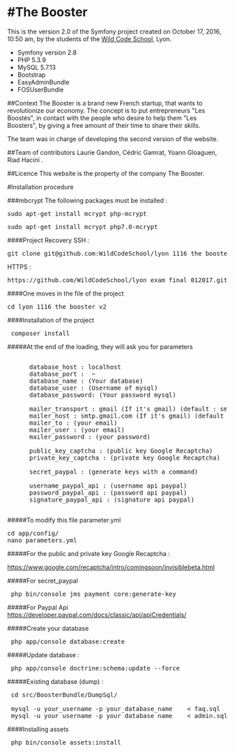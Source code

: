 #The Booster
============

This is the version 2.0 of the Symfony project created on October 17, 2016, 10:50 am, by the students of the [Wild Code School](http://www.wildcodeschool.fr/), Lyon.
 
* Symfony version 2.8
* PHP 5.3.9 
* MySQL 5.7.13
* Bootstrap
* EasyAdminBundle
* FOSUserBundle

##Context
The Booster is a brand new French startup, that wants to revolutionize our economy. The concept is to put entrepreneurs "Les Boostés", in contact with the people who desire to help them "Les Boosters", by giving a free amount of their time to share their skills.

The team was in charge of developing the second version of the website. 


##Team of contributors
Laurie Gandon, Cédric Gamrat, Yoann Gloaguen, Riad Hacini .

##Licence
This website is the property of the company The Booster. 

#Installation procedure

###mbcrypt
The following packages must be installed :
<pre>sudo apt-get install mcrypt php-mcrypt </pre>
<pre>sudo apt-get install mcrypt php7.0-mcrypt </pre>

####Project Recovery
SSH : 
<pre>git clone git@github.com:WildCodeSchool/lyon_1116_the_booster_v2.git</pre>
HTTPS : 
<pre>https://github.com/WildCodeSchool/lyon_exam_final_012017.git </pre>
####One moves in the file of the project

<pre>cd lyon_1116_the_booster_v2 </pre>

####Installation of the project

<pre> composer install </pre>
#####At the end of the loading, they will ask you for parameters
<pre> 
      database_host : localhost
      database_port :  ~
      database_name : (Your database)
      database_user : (Username of mysql)
      database_password: (Your password mysql)
      
      mailer_transport : gmail (If it's gmail) (default : smtp)
      mailer_host : smtp.gmail.com (If it's gmail) (default : 127.0.0.1)
      mailer_to : (your email)
      mailer_user : (your email)
      mailer_password : (your password)
      
      public_key_captcha : (public key Google Recaptcha)
      private_key_captcha : (private key Google Recaptcha)
      
      secret_paypal : (generate keys with a command)
      
      username_paypal_api : (username api paypal)
      password_paypal_api : (password api paypal)
      signature_paypal_api : (signature api paypal)
      
</pre>

#####To modify this file parameter.yml

<pre>cd app/config/
nano parameters.yml</pre>

#####For the public and private key Google Recaptcha :

https://www.google.com/recaptcha/intro/comingsoon/invisiblebeta.html

#####For secret_paypal

<pre>
 php bin/console jms_payment_core:generate-key
</pre>

#####For Paypal Api 
https://developer.paypal.com/docs/classic/api/apiCredentials/

#####Create your database
<pre> php app/console database:create</pre>

#####Update database : 

<pre> php app/console doctrine:schema:update --force</pre>

#####Existing database (dump) : 

<pre>
 cd src/BoosterBundle/DumpSql/
 
 mysql -u your_username -p your_database_name    < faq.sql
 mysql -u your_username -p your_database_name    < admin.sql
</pre>

####Installing assets

<pre> php bin/console assets:install </pre>